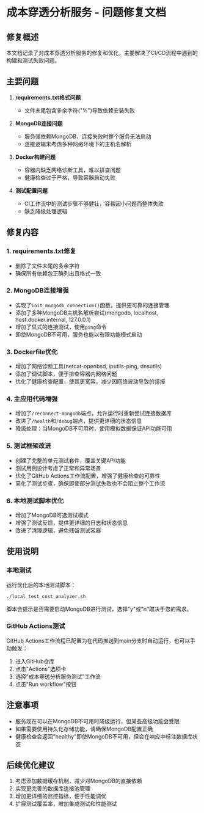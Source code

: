 # 成本穿透分析服务 - 问题修复文档

## 修复概述

本文档记录了对成本穿透分析服务的修复和优化，主要解决了CI/CD流程中遇到的构建和测试失败问题。

## 主要问题

1. **requirements.txt格式问题**
   - 文件末尾包含多余字符("%")导致依赖安装失败

2. **MongoDB连接问题**
   - 服务强依赖MongoDB，连接失败时整个服务无法启动
   - 连接逻辑未考虑多种网络环境下的主机名解析

3. **Docker构建问题**
   - 容器内缺乏网络诊断工具，难以排查问题
   - 健康检查过于严格，导致容器启动失败

4. **测试配置问题**
   - CI工作流中的测试步骤不够健壮，容易因小问题而整体失败
   - 缺乏降级处理逻辑

## 修复内容

### 1. requirements.txt修复
- 删除了文件末尾的多余字符
- 确保所有依赖包正确列出且格式一致

### 2. MongoDB连接增强
- 实现了`init_mongodb_connection()`函数，提供更可靠的连接管理
- 添加了多种MongoDB主机名解析尝试(mongodb, localhost, host.docker.internal, 127.0.0.1)
- 增加了显式的连接测试，使用`ping`命令
- 即使MongoDB不可用，服务也能以有限功能模式启动

### 3. Dockerfile优化
- 增加了网络诊断工具(netcat-openbsd, iputils-ping, dnsutils)
- 添加了调试脚本，便于排查容器内网络问题
- 优化了健康检查配置，使其更宽容，减少因网络波动导致的误报

### 4. 主应用代码增强
- 增加了`/reconnect-mongodb`端点，允许运行时重新尝试连接数据库
- 改进了`/health`和`/debug`端点，提供更详细的状态信息
- 降级处理：当MongoDB不可用时，使用模拟数据保证API功能可用

### 5. 测试框架改进
- 创建了完整的单元测试套件，覆盖关键API功能
- 测试用例设计考虑了正常和异常场景
- 优化了GitHub Actions工作流配置，增强了健康检查的可靠性
- 简化了测试步骤，确保即使部分测试失败也不会阻止整个工作流

### 6. 本地测试脚本优化
- 增加了MongoDB可选测试模式
- 增强了测试反馈，提供更详细的日志和状态信息
- 改进了清理逻辑，避免残留测试容器

## 使用说明

### 本地测试

运行优化后的本地测试脚本：

```bash
./local_test_cost_analyzer.sh
```

脚本会提示是否需要启动MongoDB进行测试，选择"y"或"n"取决于您的需求。

### GitHub Actions测试

GitHub Actions工作流程已配置为在代码推送到main分支时自动运行，也可以手动触发：

1. 进入GitHub仓库
2. 点击"Actions"选项卡
3. 选择"成本穿透分析服务测试"工作流
4. 点击"Run workflow"按钮

## 注意事项

- 服务现在可以在MongoDB不可用时降级运行，但某些高级功能会受限
- 如果需要使用持久化存储功能，请确保MongoDB配置正确
- 健康检查会返回"healthy"即使MongoDB不可用，但会在响应中标注数据库状态

## 后续优化建议

1. 考虑添加数据缓存机制，减少对MongoDB的直接依赖
2. 实现更完善的数据库连接池管理
3. 增加更详细的监控指标，便于性能调优
4. 扩展测试覆盖率，增加集成测试和性能测试
